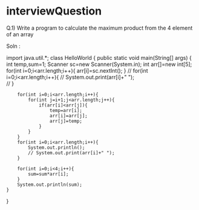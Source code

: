 # interviewQuestion

Q.1) Write a program to calculate the maximum product from the 4 element of an array

Soln :

import java.util.*;
class HelloWorld {
    public static void main(String[] args) {
        int temp,sum=1;
        Scanner sc=new Scanner(System.in);
        int arr[]=new int[5];
        for(int i=0;i<arr.length;i++){
            arr[i]=sc.nextInt();
        }
        // for(int i=0;i<arr.length;i++){
        //     System.out.print(arr[i]+" ");    
        // }
        
        for(int i=0;i<arr.length;i++){
            for(int j=i+1;j<arr.length;j++){
                if(arr[i]<arr[j]){
                    temp=arr[i];
                    arr[i]=arr[j];
                    arr[j]=temp;
                }
            }
        }
        for(int i=0;i<arr.length;i++){
            System.out.println();
            // System.out.print(arr[i]+" ");    
        }
        
        for(int i=0;i<4;i++){
            sum=sum*arr[i];
        }
        System.out.println(sum);
    }
}
